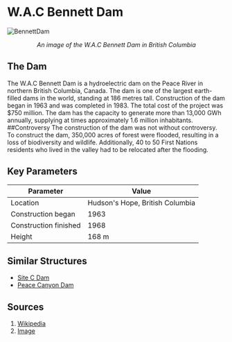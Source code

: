 # W.A.C Bennett Dam
![BennettDam](https://1.bp.blogspot.com/-kkNfjoVnUJA/YCDCQ-QVFlI/AAAAAAAALPo/GE-zsa9M_OAWnTnmdVZmQP7oEDpqxjvVgCLcBGAsYHQ/w1200-h630-p-k-no-nu/W.%2BA.%2BC.%2BBennett%2BDam%2B800.jpg) 
<br><center>*An image of the W.A.C Bennett Dam in British Columbia*</center>

## The Dam
The W.A.C Bennett Dam is a hydroelectric dam on the Peace River in northern British Columbia, Canada. The dam is one of the largest earth-filled dams in the world, standing at 186 metres tall. Construction of the dam began in 1963 and was completed in 1983. The total cost of the project was $750 million. The dam has the capacity to generate more than 13,000 GWh annually, supplying at times approximately 1.6 million inhabitants. 
##Controversy
The construction of the dam was not without controversy. To construct the dam, 350,000 acres of forest were flooded, resulting in a loss of biodiversity and wildlife. Additionally, 40 to 50 First Nations residents who lived in the valley had to be relocated after the flooding.  

## Key Parameters
| Parameter          | Value |
|-----------------------|---------------------------------|
| Location          | Hudson's Hope, British Columbia |
| Construction began    | 1963                            |
| Construction finished | 1968                            |
| Height                | 168 m                            |

## Similar Structures
* [Site C Dam](https://en.wikipedia.org/wiki/Site_C_dam)
* [Peace Canyon Dam](https://en.wikipedia.org/wiki/Peace_Canyon_Dam)

## Sources
1. [Wikipedia](https://en.wikipedia.org/wiki/W._A._C._Bennett_Dam)
2. [Image](https://1.bp.blogspot.com/-kkNfjoVnUJA/YCDCQ-QVFlI/AAAAAAAALPo/GE-zsa9M_OAWnTnmdVZmQP7oEDpqxjvVgCLcBGAsYHQ/w1200-h630-p-k-no-nu/W.%2BA.%2BC.%2BBennett%2BDam%2B800.jpg
)
